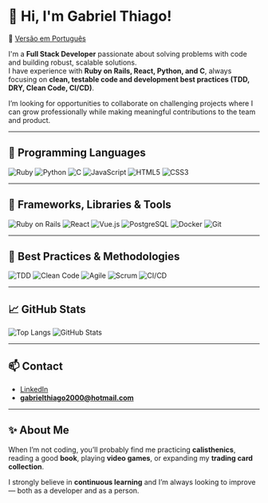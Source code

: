 # 👋 Hi, I'm Gabriel Thiago!  

🔗 [Versão em Português](https://github.com/Gabriel-T-P/readme-pt)

I'm a **Full Stack Developer** passionate about solving problems with code and building robust, scalable solutions.  
I have experience with **Ruby on Rails, React, Python, and C**, always focusing on **clean, testable code and development best practices (TDD, DRY, Clean Code, CI/CD)**.  

I’m looking for opportunities to collaborate on challenging projects where I can grow professionally while making meaningful contributions to the team and product.  

---

## 🧠 Programming Languages  

![Ruby](https://img.shields.io/badge/Ruby-%23CC342D?style=for-the-badge&logo=ruby&logoColor=white)
![Python](https://img.shields.io/badge/Python-%233776AB?style=for-the-badge&logo=python&logoColor=white)
![C](https://img.shields.io/badge/C-%2300599C?style=for-the-badge&logo=c&logoColor=white)
![JavaScript](https://img.shields.io/badge/JavaScript-%23F7DF1E?style=for-the-badge&logo=javascript&logoColor=black)
![HTML5](https://img.shields.io/badge/HTML5-%23E34F26?style=for-the-badge&logo=html5&logoColor=white)
![CSS3](https://img.shields.io/badge/CSS3-%231572B6?style=for-the-badge&logo=css3&logoColor=white)

---

## 🧰 Frameworks, Libraries & Tools  

![Ruby on Rails](https://img.shields.io/badge/Rails-%23CC0000?style=for-the-badge&logo=rubyonrails&logoColor=white)
![React](https://img.shields.io/badge/React-%2361DAFB?style=for-the-badge&logo=react&logoColor=black)
![Vue.js](https://img.shields.io/badge/Vue.js-%2335495e?style=for-the-badge&logo=vuedotjs&logoColor=%234FC08D)
![PostgreSQL](https://img.shields.io/badge/PostgreSQL-%23336791?style=for-the-badge&logo=postgresql&logoColor=white)
![Docker](https://img.shields.io/badge/Docker-%232496ED?style=for-the-badge&logo=docker&logoColor=white)
![Git](https://img.shields.io/badge/Git-%23F05032?style=for-the-badge&logo=git&logoColor=white)

---

## 🧪 Best Practices & Methodologies  

![TDD](https://img.shields.io/badge/TDD-%2300C853?style=for-the-badge&logo=testinglibrary&logoColor=white)
![Clean Code](https://img.shields.io/badge/Clean_Code-%231f425f?style=for-the-badge&logo=dependabot&logoColor=white)
![Agile](https://img.shields.io/badge/Agile-%2302569B?style=for-the-badge&logo=scrumalliance&logoColor=white)
![Scrum](https://img.shields.io/badge/Scrum-%236DB33F?style=for-the-badge&logo=trello&logoColor=white)
![CI/CD](https://img.shields.io/badge/CI/CD-%232088FF?style=for-the-badge&logo=githubactions&logoColor=white)

---

## 📈 GitHub Stats  

![Top Langs](https://github-readme-stats.vercel.app/api/top-langs/?username=Gabriel-T-P&layout=compact&theme=tokyonight&hide_border=true)
![GitHub Stats](https://github-readme-stats.vercel.app/api?username=Gabriel-T-P&show_icons=true&theme=tokyonight&hide_border=true)

---

## 📫 Contact  

- [LinkedIn](https://www.linkedin.com/in/gabriel-t-t-r/)  
- **gabrielthiago2000@hotmail.com**  

---

## ✨ About Me  

When I’m not coding, you’ll probably find me practicing **calisthenics**, reading a good **book**, playing **video games**, or expanding my **trading card collection**.  

I strongly believe in **continuous learning** and I’m always looking to improve — both as a developer and as a person.  
